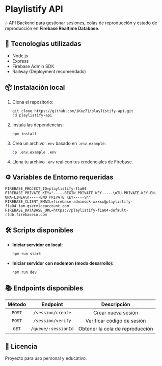 # Playlistify API

🎶 API Backend para gestionar sesiones, colas de reproducción y estado de reproducción en **Firebase Realtime Database**.

## 🚀 Tecnologías utilizadas

- Node.js
- Express
- Firebase Admin SDK
- Railway (Deployment recomendado)

## 📦 Instalación local

1. Clona el repositorio:
   ```bash
   git clone https://github.com/iKaz71/playlistify-api.git
   cd playlistify-api
   ```

2. Instala las dependencias:
   ```bash
   npm install
   ```

3. Crea un archivo `.env` basado en `.env.example`:
   ```bash
   cp .env.example .env
   ```

4. Llena tu archivo `.env` real con tus credenciales de Firebase.

## ⚙️ Variables de Entorno requeridas

```env
FIREBASE_PROJECT_ID=playlistify-f1a04
FIREBASE_PRIVATE_KEY="-----BEGIN PRIVATE KEY-----\nTU-PRIVATE-KEY-EN-UNA-LINEA\n-----END PRIVATE KEY-----\n"
FIREBASE_CLIENT_EMAIL=firebase-adminsdk-xxxxx@playlistify-f1a04.iam.gserviceaccount.com
FIREBASE_DATABASE_URL=https://playlistify-f1a04-default-rtdb.firebaseio.com
```

## 🛠️ Scripts disponibles

- **Iniciar servidor en local:**

  ```bash
  npm run start
  ```

- **Iniciar servidor con nodemon (modo desarrollo):**

  ```bash
  npm run dev
  ```

## 📚 Endpoints disponibles

| Método | Endpoint | Descripción |
|:------:|:--------:|:-----------:|
| `POST` | `/session/create` | Crear nueva sesión |
| `POST` | `/session/verify` | Verificar código de sesión |
| `GET`  | `/queue/:sessionId` | Obtener la cola de reproducción |

## 💜 Licencia

Proyecto para uso personal y educativo.

